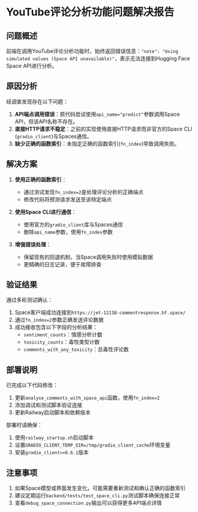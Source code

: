 # YouTube评论分析功能问题解决报告

## 问题概述

前端在调用YouTube评论分析功能时，始终返回错误信息：`"note": "Using simulated values (Space API unavailable)"`，表示无法连接到Hugging Face Space API进行分析。

## 原因分析

经调查发现存在以下问题：

1. **API端点调用错误**：原代码尝试使用`api_name="predict"`参数调用Space API，但该API名称不存在。
2. **直接HTTP请求不稳定**：之前的实现使用直接HTTP请求而非官方的Space CLI (`gradio_client`)与Spaces通信。
3. **缺少正确的函数索引**：未指定正确的函数索引(`fn_index`)导致调用失败。

## 解决方案

1. **使用正确的函数索引**：
   - 通过测试发现`fn_index=2`是处理评论分析的正确端点
   - 修改代码将预测请求发送至该特定端点

2. **使用Space CLI进行通信**：
   - 使用官方的`gradio_client`库与Spaces通信
   - 删除`api_name`参数，使用`fn_index`参数
   
3. **增强错误处理**：
   - 保留现有的回退机制，当Space调用失败时使用模拟数据
   - 更精确的日志记录，便于故障排查

## 验证结果

通过多轮测试确认：

1. Space客户端成功连接到`https://jet-12138-commentresponse.hf.space/`
2. 通过`fn_index=2`参数正确发送评论数据
3. 成功接收包含以下字段的分析结果：
   - `sentiment_counts`：情感分析计数
   - `toxicity_counts`：毒性类型计数
   - `comments_with_any_toxicity`：总毒性评论数

## 部署说明

已完成以下代码修改：

1. 更新`analyse_comments_with_space_api`函数，使用`fn_index=2`
2. 添加调试和测试脚本验证连接
3. 更新Railway启动脚本和依赖版本

部署时请确保：
1. 使用`railway_startup.sh`启动脚本
2. 设置`GRADIO_CLIENT_TEMP_DIR=/tmp/gradio_client_cache`环境变量
3. 安装`gradio_client>=0.6.1`版本

## 注意事项

1. 如果Space模型或界面发生变化，可能需要重新测试和确认正确的函数索引
2. 建议定期运行`backend/tests/test_space_cli.py`测试脚本确保连接正常
3. 查看`debug_space_connection.py`输出可以获得更多API端点详情 